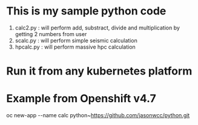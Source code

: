 # This is my sample python code
1. calc2.py : will perform add, substract, divide and multiplication by getting 2 numbers from user
2. scalc.py : will perform simple seismic calculation
3. hpcalc.py : will perform massive hpc calculation

# Run it from any kubernetes platform
# Example from Openshift v4.7
oc new-app --name calc python~https://github.com/jasonwcc/python.git

